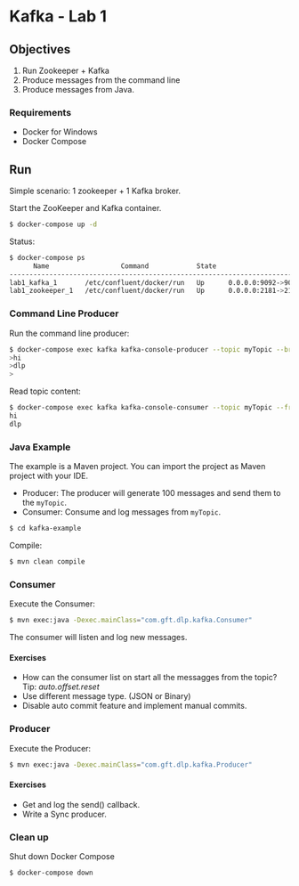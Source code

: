 # Kafka - Lab 1 

## Objectives

 1) Run Zookeeper + Kafka
 2) Produce messages from the command line
 3) Produce messages from Java.

### Requirements

 * Docker for Windows
 * Docker Compose 

## Run
Simple scenario: 1 zookeeper + 1 Kafka broker.

Start the ZooKeeper and Kafka container.

```sh
$ docker-compose up -d
```

Status: 

```sh
$ docker-compose ps
      Name                  Command            State                     Ports
-------------------------------------------------------------------------------------------------
lab1_kafka_1       /etc/confluent/docker/run   Up      0.0.0.0:9092->9092/tcp
lab1_zookeeper_1   /etc/confluent/docker/run   Up      0.0.0.0:2181->2181/tcp, 2888/tcp, 3888/tcp
```

### Command Line Producer

Run the command line producer:

```sh
$ docker-compose exec kafka kafka-console-producer --topic myTopic --broker-list localhost:9092
>hi
>dlp
>

```

Read topic content:

```sh
$ docker-compose exec kafka kafka-console-consumer --topic myTopic --from-beginning --bootstrap-server localhost:9092
hi
dlp
```

### Java Example

The example is a Maven project. You can import the project as Maven project with your IDE. 

* Producer: The producer will generate 100 messages and send them to the `myTopic`. 
* Consumer: Consume and log messages from `myTopic`.  

```sh
$ cd kafka-example 
```

Compile: 

```sh
$ mvn clean compile
```

###  Consumer

Execute the Consumer:

```sh
$ mvn exec:java -Dexec.mainClass="com.gft.dlp.kafka.Consumer"
```
The consumer will listen and log new messages. 

#### Exercises 

* How can the consumer list on start all the messagges from the topic?  Tip: *auto.offset.reset*
* Use different message type. (JSON or Binary)  
* Disable auto commit feature and implement manual commits.  

###  Producer

Execute the Producer:

```sh
$ mvn exec:java -Dexec.mainClass="com.gft.dlp.kafka.Producer"
``` 

#### Exercises 

* Get and log the send() callback. 
* Write a Sync producer.  

### Clean up

Shut down Docker Compose

```sh
$ docker-compose down
```
